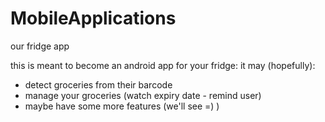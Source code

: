 # MobileApplications
our fridge app

this is meant to become an android app for your fridge:
it may (hopefully):
 - detect groceries from their barcode
 - manage your groceries (watch expiry date - remind user)
 - maybe have some more features (we'll see =) )
